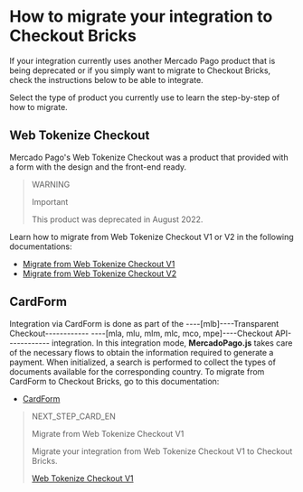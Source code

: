# How to migrate your integration to Checkout Bricks

If your integration currently uses another Mercado Pago product that is being deprecated or if you simply want to migrate to Checkout Bricks, check the instructions below to be able to integrate.

Select the type of product you currently use to learn the step-by-step of how to migrate.

## Web Tokenize Checkout

Mercado Pago's Web Tokenize Checkout was a product that provided with a form with the design and the front-end ready.

> WARNING
>
> Important
>
> This product was deprecated in August 2022.

Learn how to migrate from Web Tokenize Checkout V1 or V2 in the following documentations:

- [Migrate from Web Tokenize Checkout V1](/developers/en/docs/checkout-bricks/how-tos/how-to-migrate/web-tokenize-checkout-v1)
- [Migrate from Web Tokenize Checkout V2](/developers/en/docs/checkout-bricks/how-tos/how-to-migrate/web-tokenize-checkout-v2)

## CardForm

Integration via CardForm is done as part of the ----[mlb]----Transparent Checkout------------ ----[mla, mlu, mlm, mlc, mco, mpe]----Checkout API------------ integration. In this integration mode, **MercadoPago.js** takes care of the necessary flows to obtain the information required to generate a payment. When initialized, a search is performed to collect the types of documents available for the corresponding country.
To migrate from CardForm to Checkout Bricks, go to this documentation:

- [CardForm](/developers/en/docs/checkout-bricks/how-tos/how-to-migrate/card-form)

> NEXT_STEP_CARD_EN
>
> Migrate from Web Tokenize Checkout V1
>
> Migrate your integration from Web Tokenize Checkout V1 to Checkout Bricks.
>
> [Web Tokenize Checkout V1](/developers/en/docs/checkout-bricks/how-tos/how-to-migrate/web-tokenize-checkout-v1)